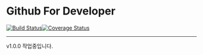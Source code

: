 # Github For Developer
[![Build Status](https://travis-ci.org/msnodeve/Github-for-Developer.svg?branch=master)](https://travis-ci.org/msnodeve/Github-for-Developer)[![Coverage Status](https://coveralls.io/repos/github/msnodeve/Github-for-Developer/badge.svg?branch=master)](https://coveralls.io/github/msnodeve/Github-for-Developer?branch=test)

***

v1.0.0 작업중입니다.